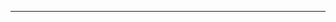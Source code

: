<!--
CO_OP_TRANSLATOR_METADATA:
{
  "original_hash": "4bdff5070d182c64143dfe5a581d0ec7",
  "translation_date": "2025-08-28T18:25:56+00:00",
  "source_file": "02-SetupDevEnvironment/README.md",
  "language_code": "ur"
}
-->


---


